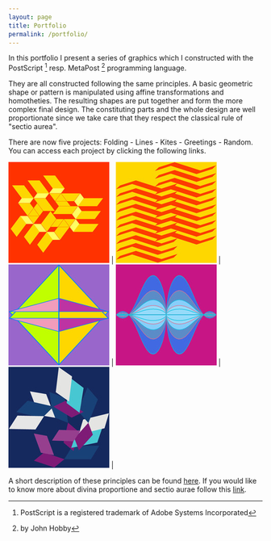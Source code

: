 ```yaml
---
layout: page
title: Portfolio
permalink: /portfolio/
---
```


In this portfolio I present a series of graphics which I constructed with the PostScript [^1] resp. MetaPost [^2] programming language.

They are all constructed following the same principles. 
A basic geometric shape or pattern is manipulated using 
affine transformations and homotheties. The resulting shapes are put together and form 
the more complex final design. The constituting parts and the whole design  are well
proportionate since we take care that they respect the classical rule of "sectio aurea".  

There are now five projects: Folding - Lines - Kites - Greetings - Random.
You can access each project by clicking the following links.

[![Folding](/assets/img/experiment.jpg)](/portfolio/folding) | [![Folding](/assets/img/lines1.jpg)](/portfolio/lines) | [![Folding](/assets/img/cK01.jpg)](/portfolio/kites) |  [![Folding](/assets/img/greetings2.jpg)](/portfolio/greetings) | [![Folding](/assets/img/rand5.jpg)](/portfolio/random) | 


A short description of these principles can be found [here](/pdf/folding.pdf).
If you would like to know more about divina proportione and sectio aurae follow this [link](/pdf/divisioD.pdf).

[^1]: PostScript is a registered trademark of Adobe Systems Incorporated
[^2]: by John Hobby

